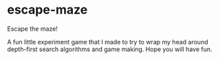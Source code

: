 # escape-maze
Escape the maze!

A fun little experiment game that I made to try to wrap my head around depth-first search algorithms and game making. Hope you will have fun.

